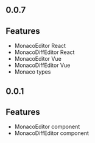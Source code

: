 ## 0.0.7

## Features

- MonacoEditor React
- MonacoDiffEditor React
- MonacoEditor Vue
- MonacoDiffEditor Vue
- Monaco types

## 0.0.1

## Features

- MonacoEditor component
- MonacoDiffEditor component